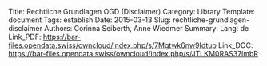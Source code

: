 Title: Rechtliche Grundlagen OGD (Disclaimer)
Category: Library
Template: document
Tags: establish
Date: 2015-03-13
Slug: rechtliche-grundlagen-disclaimer
Authors: Corinna Seiberth, Anne Wiedmer
Summary:
Lang: de
Link_PDF: https://bar-files.opendata.swiss/owncloud/index.php/s/7Mgtwk6nw9Idtup
Link_DOC: https://bar-files.opendata.swiss/owncloud/index.php/s/JTLKM0RAS37lmbR
